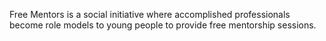 Free Mentors is a social initiative where accomplished professionals become role models to young people to provide free mentorship sessions.

